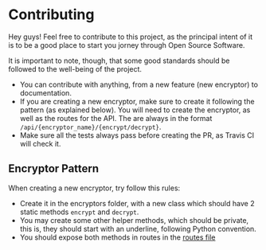 # Contributing

Hey guys! Feel free to contribute to this project, as the principal intent of it is to be a good place to start you jorney through Open Source Software.

It is important to note, though, that some good standards should be followed to the well-being of the project.

* You can contribute with anything, from a new feature (new encryptor) to documentation.
* If you are creating a new encryptor, make sure to create it following the pattern (as explained below). You will need to create the encryptor, as well as the routes for the API. The are always in the format `/api/{encryptor_name}/{encrypt/decrypt}`.
* Make sure all the tests always pass before creating the PR, as Travis CI will check it.

## Encryptor Pattern

When creating a new encryptor, try follow this rules:

* Create it in the encryptors folder, with a new class which should have 2 static methods `encrypt` and `decrypt`.
* You may create some other helper methods, which should be private, this is, they should start with an underline, following Python convention.
* You should expose both methods in routes in the [routes file](./encryptor/__init__.py)
